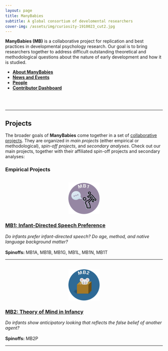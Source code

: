 ```yaml
---
layout: page
title: ManyBabies
subtitle: A global consortium of develomental researchers
cover-img: /assets/img/curiosity-1910023_cut2.jpg
---
```



**ManyBabies (MB)** is a collaborative project for replication and best practices in developmental psychology research. Our goal is to bring researchers together to address difficult outstanding theoretical and methodological questions about the nature of early development and how it is studied. 

* **[About ManyBabies]({{site.baseurl}}/about/)**
* **[News and Events]({{site.baseurl}}/news/)**
* **[People]({{site.baseurl}}/people/)**
* **[Contributor Dashboard](https://manybabies.shinyapps.io/shiny_mb_map/)**
<br>
<br>

***

## Projects

The broader goals of <b>ManyBabies</b> come together in a set of <a href="{{site.baseurl}}{% link projects.md %}"> collaborative projects</a>. They are organized in <i>main projects</i> (either empirical or methodological), <i>spin-off projects</i>, and <i>secondary analyses</i>. Check out our main projects, together with their affiliated spin-off projects and secondary analyses:

### Empirical Projects

<section>
  <div class="container">
    <div class="row">
      <div class="col-sm-3 col-xs-6" align="center">
        <br>
        <a href="https://manybabies.github.io/MB1/"><img src="/assets/img/MB1_logo.png" alt="MB1 logo" width="100" height="100"></a>
      </div>
      <div class="col-sm-9">
        <h3><a href="https://manybabies.github.io/MB1/">MB1: Infant-Directed Speech Preference</a></h3>
        <i>Do infants prefer infant-directed speech? Do age, method, and native language background matter?</i><br>
        <br>
        <b>Spinoffs:</b> MB1A, MB1B, MB1G, MB1L, MB1N, MB1T
      </div>
    </div>
    <hr>
    <div class="row">
      <div class="col-sm-3 col-xs-6" align="center">
        <br>
        <a href="https://manybabies.github.io/MB2/"><img src="/assets/img/MB2_logo.png" alt="MB2 logo" width="100" height="100"></a>
      </div>
      <div class="col-sm-9">
        <h3><a href="https://manybabies.github.io/MB2/">MB2: Theory of Mind in Infancy</a></h3>
        <i>Do infants show anticipatory looking that reflects the false belief of another agent?</i><br>
        <br>
        <b>Spinoffs:</b> MB2P
      </div>
    </div>
    <hr>
  </div>
</section>